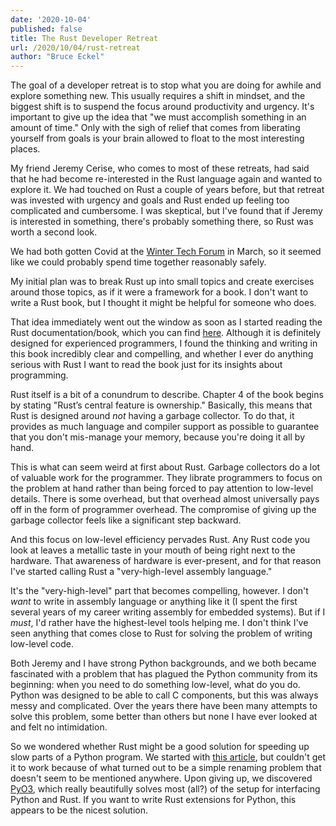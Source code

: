 ```yaml
---
date: '2020-10-04'
published: false
title: The Rust Developer Retreat
url: /2020/10/04/rust-retreat
author: "Bruce Eckel"
---
```


The goal of a developer retreat is to stop what you are doing for awhile and
explore something new. This usually requires a shift in mindset, and the
biggest shift is to suspend the focus around productivity and urgency. It's
important to give up the idea that "we must accomplish something in an amount
of time." Only with the sigh of relief that comes from liberating yourself from
goals is your brain allowed to float to the most interesting places.

My friend Jeremy Cerise, who comes to most of these retreats, had said that he
had become re-interested in the Rust language again and wanted to explore it.
We had touched on Rust a couple of years before, but that retreat was invested
with urgency and goals and Rust ended up feeling too complicated and
cumbersome. I was skeptical, but I've found that if Jeremy is interested in
something, there's probably something there, so Rust was worth a second look.

We had both gotten Covid at the [Winter Tech
Forum](https://www.wintertechforum.com/) in March, so it seemed like we could
probably spend time together reasonably safely.

My initial plan was to break Rust up into small topics and create exercises
around those topics, as if it were a framework for a book. I don't want to
write a Rust book, but I thought it might be helpful for someone who does.

That idea immediately went out the window as soon as I started reading the Rust
documentation/book, which you can find [here](https://doc.rust-lang.org/book).
Although it is definitely designed for experienced programmers, I found the
thinking and writing in this book incredibly clear and compelling, and whether
I ever do anything serious with Rust I want to read the book just for its
insights about programming.

Rust itself is a bit of a conundrum to describe. Chapter 4 of the book begins
by stating "Rust’s central feature is ownership." Basically, this means that
Rust is designed around *not* having a garbage collector. To do that, it
provides as much language and compiler support as possible to guarantee that
you don't mis-manage your memory, because you're doing it all by hand.

This is what can seem weird at first about Rust. Garbage collectors do a lot of
valuable work for the programmer. They librate programmers to focus on the
problem at hand rather than being forced to pay attention to low-level details.
There is some overhead, but that overhead almost universally pays off in the
form of programmer overhead. The compromise of giving up the garbage collector
feels like a significant step backward.

And this focus on low-level efficiency pervades Rust. Any Rust code you look at
leaves a metallic taste in your mouth of being right next to the hardware. That
awareness of hardware is ever-present, and for that reason I've started calling
Rust a "very-high-level assembly language."

It's the "very-high-level" part that becomes compelling, however. I don't
*want* to write in assembly language or anything like it (I spent the first
several years of my career writing assembly for embedded systems). But if I
*must*, I'd rather have the highest-level tools helping me. I don't think I've
seen anything that comes close to Rust for solving the problem of writing
low-level code.

Both Jeremy and I have strong Python backgrounds, and we both became fascinated
with a problem that has plagued the Python community from its beginning: when
you need to do something low-level, what do you do. Python was designed to be
able to call C components, but this was always messy and complicated. Over the
years there have been many attempts to solve this problem, some better than
others but none I have ever looked at and felt no intimidation.

So we wondered whether Rust might be a good solution for speeding up slow parts
of a Python program. We started with [this
article](https://developers.redhat.com/blog/2017/11/16/speed-python-using-rust/),
but couldn't get it to work because of what turned out to be a simple renaming
problem that doesn't seem to be mentioned anywhere. Upon giving up, we
discovered [PyO3](https://github.com/PyO3), which really beautifully solves most
(all?) of the setup for interfacing Python and Rust. If you want to write Rust
extensions for Python, this appears to be the nicest solution.


